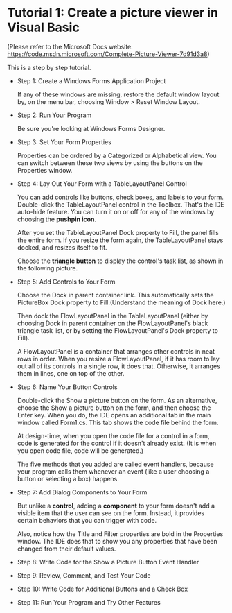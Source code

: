 # Tutorial 1: Create a picture viewer in Visual Basic
(Please refer to the Microsoft Docs website: https://code.msdn.microsoft.com/Complete-Picture-Viewer-7d91d3a8)

This is a step by step tutorial.

- Step 1: Create a Windows Forms Application Project

  If any of these windows are missing, restore the default window layout by, on the menu bar, choosing Window > Reset Window Layout.
- Step 2: Run Your Program

  Be sure you're looking at Windows Forms Designer.
- Step 3: Set Your Form Properties

  Properties can be ordered by a Categorized or Alphabetical view. You can switch between these two views by using the buttons on the Properties window.
- Step 4: Lay Out Your Form with a TableLayoutPanel Control

  You can add controls like buttons, check boxes, and labels to your form. Double-click the TableLayoutPanel control in the Toolbox.
That's the IDE auto-hide feature. You can turn it on or off for any of the windows by choosing the **pushpin icon**.

  After you set the TableLayoutPanel Dock property to Fill, the panel fills the entire form. If you resize the form again, the TableLayoutPanel stays docked, and resizes itself to fit.

  Choose the **triangle button** to display the control's task list, as shown in the following picture.
- Step 5: Add Controls to Your Form

  Choose the Dock in parent container link. This automatically sets the PictureBox Dock property to Fill.(Understand the meaning of Dock here.)

  Then dock the FlowLayoutPanel in the TableLayoutPanel (either by choosing Dock in parent container on the FlowLayoutPanel's black triangle task list, or by setting the FlowLayoutPanel's Dock property to Fill).

  A FlowLayoutPanel is a container that arranges other controls in neat rows in order. When you resize a FlowLayoutPanel, if it has room to lay out all of its controls in a single row, it does that. Otherwise, it arranges them in lines, one on top of the other. 
- Step 6: Name Your Button Controls

  Double-click the Show a picture button on the form. As an alternative, choose the Show a picture button on the form, and then choose the Enter key. When you do, the IDE opens an additional tab in the main window called Form1.cs. This tab shows the code file behind the form.

  At design-time, when you open the code file for a control in a form, code is generated for the control if it doesn't already exist. (It is when you open code file, code will be generated.)

  The five methods that you added are called event handlers, because your program calls them whenever an event (like a user choosing a button or selecting a box) happens.
- Step 7: Add Dialog Components to Your Form

  But unlike a **control**, adding a **component** to your form doesn't add a visible item that the user can see on the form. Instead, it provides certain behaviors that you can trigger with code.

  Also, notice how the Title and Filter properties are bold in the Properties window. The IDE does that to show you any properties that have been changed from their default values.
- Step 8: Write Code for the Show a Picture Button Event Handler
- Step 9: Review, Comment, and Test Your Code
- Step 10: Write Code for Additional Buttons and a Check Box
- Step 11: Run Your Program and Try Other Features





